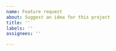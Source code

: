 ```yaml
---
name: Feature request
about: Suggest an idea for this project
title: ''
labels: ''
assignees: ''

---
```


<!--

Note on new features: while Zellij tries to be as user friendly as possible, it must also be friendly to its maintainers. We take great care in considering which features should be included in the core Zellij functionality - because each such feature means more maintenance overhead for the project.

On the other hand, we know our users care about the program a great deal and would like to see it improve. For this reason, we try to make an effort to allow users to develop their desired new features as Zellij plugins (https://zellij.dev/documentation/plugins). Please consider whether your feature can be a plugin itself, and if not - try to think which APIs you need in order to make it possible. A feature request for a plugin API will likely be given higher priority than one for a Zellij core feature.

** Note on comparisons to tmux: Zellij is not, nor does it try to be, a tmux clone. While we appreciate that many people use it as a tmux alternative and are missing their favorite features - this is not what we do here. There are often native alternatives to tmux features that Zellij does differently. We would encourage you to look into those alternatives rather than try to make it work exactly like tmux. A good place to start would be our FAQ: https://zellij.dev/documentation/faq

We believe each program has its strengths and weaknesses, and hope that users would want to use Zellij for what it can do, rather than trying to make it behave like something it does not want to be. Thank you for understanding! **

-->
